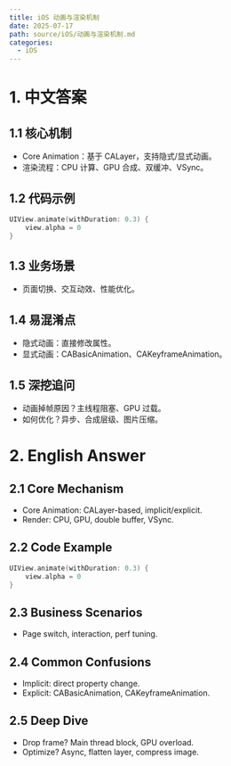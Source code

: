 ```yaml
---
title: iOS 动画与渲染机制
date: 2025-07-17
path: source/iOS/动画与渲染机制.md
categories:
  - iOS
---
```


# 1. 中文答案

## 1.1 核心机制
- Core Animation：基于 CALayer，支持隐式/显式动画。
- 渲染流程：CPU 计算、GPU 合成、双缓冲、VSync。

## 1.2 代码示例
```swift
UIView.animate(withDuration: 0.3) {
    view.alpha = 0
}
```

## 1.3 业务场景
- 页面切换、交互动效、性能优化。

## 1.4 易混淆点
- 隐式动画：直接修改属性。
- 显式动画：CABasicAnimation、CAKeyframeAnimation。

## 1.5 深挖追问
- 动画掉帧原因？主线程阻塞、GPU 过载。
- 如何优化？异步、合成层级、图片压缩。

# 2. English Answer

## 2.1 Core Mechanism
- Core Animation: CALayer-based, implicit/explicit.
- Render: CPU, GPU, double buffer, VSync.

## 2.2 Code Example
```swift
UIView.animate(withDuration: 0.3) {
    view.alpha = 0
}
```

## 2.3 Business Scenarios
- Page switch, interaction, perf tuning.

## 2.4 Common Confusions
- Implicit: direct property change.
- Explicit: CABasicAnimation, CAKeyframeAnimation.

## 2.5 Deep Dive
- Drop frame? Main thread block, GPU overload.
- Optimize? Async, flatten layer, compress image.
